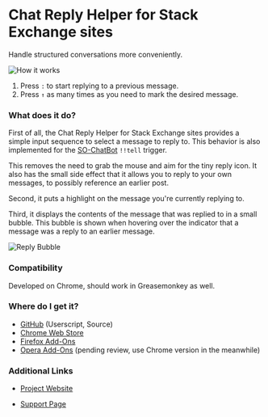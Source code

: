 Chat Reply Helper for Stack Exchange sites
==========================================
Handle structured conversations more conveniently.

![How it works][2]

1. Press `:` to start replying to a previous message.
2. Press `↑` as many times as you need to mark the desired message.

### What does it do?
First of all, the Chat Reply Helper for Stack Exchange sites provides a simple input sequence to select a message to reply to. This behavior is also implemented for the [SO-ChatBot](https://github.com/Zirak/SO-ChatBot) `!!tell` trigger.

This removes the need to grab the mouse and aim for the tiny reply icon. It also has the small side effect that it allows you to reply to your own messages, to possibly reference an earlier post. 

Second, it puts a highlight on the message you're currently replying to.

Third, it displays the contents of the message that was replied to in a small bubble. This bubble is shown when hovering over the indicator that a message was a reply to an earlier message.

![Reply Bubble][1]

### Compatibility
Developed on Chrome, should work in Greasemonkey as well.

### Where do I get it?

- [GitHub](https://github.com/oliversalzburg/se-chat-reply-highlight/tree/master/dist) (Userscript, Source)
- [Chrome Web Store](https://chrome.google.com/webstore/detail/stackexchange-chat-reply/edjeilghaflgcdjdldnkdihoaigdhibd)
- [Firefox Add-Ons](https://addons.mozilla.org/en-US/firefox/addon/se-chat-reply-helper/)
- [Opera Add-Ons](https://addons.opera.com/en/extensions/details/chat-reply-helper-for-stack-exchange-sites/) (pending review, use Chrome version in the meanwhile)

### Additional Links

- [Project Website](https://github.com/oliversalzburg/se-chat-reply-highlight)
- [Support Page](https://github.com/oliversalzburg/se-chat-reply-highlight/issues)

  [1]: http://i.stack.imgur.com/F6vwU.png
  [2]: https://raw.github.com/oliversalzburg/se-chat-reply-highlight/master/640-400.png